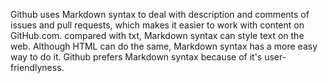 Github uses Markdown syntax to deal with description and comments of issues and pull requests, which makes it easier to work with content on GitHub.com.
compared with txt, Markdown syntax can style text on the web. Although HTML can do the same, Markdown syntax has a more easy way to do it. Github prefers Markdown syntax because of it's user-friendlyness.
